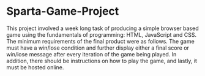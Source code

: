# Sparta-Game-Project
This project involved a week long task of producing a simple browser based game using the fundamentals of programming: HTML, JavaScript and CSS. The minimum requirements of the final product were as follows. The game must have a win/lose condition and further display either a final score or win/lose message after every iteration of the game being played. In addition, there should be instructions on how to play the game, and lastly, it must be hosted online.

## 